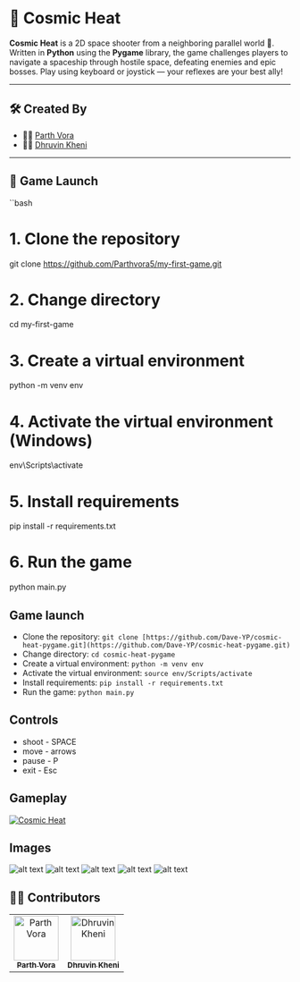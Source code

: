 # 🚀 Cosmic Heat

**Cosmic Heat** is a 2D space shooter from a neighboring parallel world 🌌.  
Written in **Python** using the **Pygame** library, the game challenges players to navigate a spaceship through hostile space, defeating enemies and epic bosses. Play using keyboard or joystick — your reflexes are your best ally!

---

## 🛠️ Created By

- 👨‍🚀 [Parth Vora](https://github.com/Parthvora5)
- 👨‍🚀 [Dhruvin Kheni](https://github.com/Khenidhruvin2001)

---

## 🚀 Game Launch

``bash
# 1. Clone the repository
git clone https://github.com/Parthvora5/my-first-game.git

# 2. Change directory
cd my-first-game

# 3. Create a virtual environment
python -m venv env

# 4. Activate the virtual environment (Windows)
env\Scripts\activate

# 5. Install requirements
pip install -r requirements.txt

# 6. Run the game
python main.py

## Game launch

- Clone the repository: `git clone [https://github.com/Dave-YP/cosmic-heat-pygame.git](https://github.com/Dave-YP/cosmic-heat-pygame.git)`
- Change directory: `cd cosmic-heat-pygame`
- Create a virtual environment: `python -m venv env`
- Activate the virtual environment: `source env/Scripts/activate`
- Install requirements: `pip install -r requirements.txt`
- Run the game: `python main.py`

## Controls

- shoot - SPACE
- move - arrows
- pause - P
- exit - Esc

## Gameplay

[![Cosmic Heat](https://img.youtube.com/vi/ghcX5IXoPLY/0.jpg)](https://www.youtube.com/watch?v=ghcX5IXoPLY "Cosmic Heat")

## Images

![alt text](images/l.png "Cosmic Heat")
![alt text](images/g0.png "Gameplay")
![alt text](images/g1.png "Gameplay")
![alt text](images/g2.png "Gameplay")
![alt text](images/g3.png "Gameplay")


## 🧑‍💻 Contributors

<table>
  <tr>
    <td align="center">
      <a href="https://github.com/Parthvora5">
        <img src="https://github.com/Parthvora5.png" width="80px;" alt="Parth Vora"/>
        <br /><sub><b>Parth Vora</b></sub>
      </a>
    </td>
    <td align="center">
      <a href="https://github.com/Khenidhruvin2001">
        <img src="https://github.com/Khenidhruvin2001.png" width="80px;" alt="Dhruvin Kheni"/>
        <br /><sub><b>Dhruvin Kheni</b></sub>
      </a>
    </td>
  </tr>
</table>
